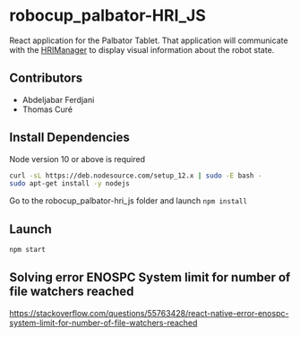# robocup_palbator-HRI_JS

React application for the Palbator Tablet. That application will communicate with the [HRIManager](https://github.com/Robocup-Lyontech/Palbator_devs) to display visual information about the robot state. 

## Contributors
- Abdeljabar Ferdjani
- Thomas Curé

## Install Dependencies
Node version 10 or above is required
```bash
curl -sL https://deb.nodesource.com/setup_12.x | sudo -E bash -
sudo apt-get install -y nodejs
```
Go to the robocup_palbator-hri_js folder and launch ``` npm install ```

## Launch
```bash
npm start
```

## Solving error ENOSPC System limit for number of file watchers reached

https://stackoverflow.com/questions/55763428/react-native-error-enospc-system-limit-for-number-of-file-watchers-reached 
